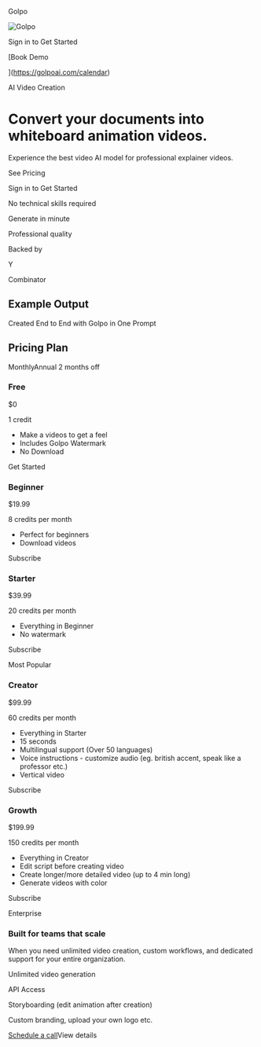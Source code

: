 Golpo

![Golpo](/golpo-removebg.png)

Sign in to Get Started

[Book Demo

](https://golpoai.com/calendar)

AI Video Creation

# Convert your documents into whiteboard animation videos.

Experience the best video AI model for professional explainer videos.

See Pricing

Sign in to Get Started

No technical skills required

Generate in minute

Professional quality

Backed by

Y

Combinator

## Example Output

Created End to End with Golpo in One Prompt

## Pricing Plan

MonthlyAnnual 2 months off

### Free

$0

1 credit

*   Make a videos to get a feel
*   Includes Golpo Watermark
*   No Download

Get Started

### Beginner

$19.99

8 credits per month

*   Perfect for beginners
*   Download videos

Subscribe

### Starter

$39.99

20 credits per month

*   Everything in Beginner
*   No watermark

Subscribe

Most Popular

### Creator

$99.99

60 credits per month

*   Everything in Starter
*   15 seconds
*   Multilingual support (Over 50 languages)
*   Voice instructions - customize audio (eg. british accent, speak like a professor etc.)
*   Vertical video

Subscribe

### Growth

$199.99

150 credits per month

*   Everything in Creator
*   Edit script before creating video
*   Create longer/more detailed video (up to 4 min long)
*   Generate videos with color

Subscribe

Enterprise

### Built for teams that scale

When you need unlimited video creation, custom workflows, and dedicated support for your entire organization.

Unlimited video generation

API Access

Storyboarding (edit animation after creation)

Custom branding, upload your own logo etc.

[Schedule a call](https://golpoai.com/calendar)View details